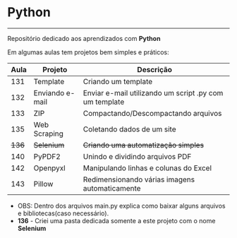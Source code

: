 # Python
***
 Repositório dedicado aos aprendizados com **Python**
 
 Em algumas aulas tem projetos bem simples e práticos:
 
  Aula | Projeto | Descrição
 ---| ---| ---|
 131 | Template | Criando um template 
 132 | Enviando e-mail | Enviar e-mail utilizando um script .py com um template
 133 | ZIP | Compactando/Descompactando arquivos
 135 | Web Scraping | Coletando dados de um site
 ~~136~~ | ~~Selenium~~ | ~~Criando uma automatização simples~~
 140 | PyPDF2 | Unindo e dividindo arquivos PDF
 142 | Openpyxl | Manipulando linhas e colunas do Excel
 143 | Pillow | Redimensionando várias imagens automaticamente
 

 * OBS: Dentro dos arquivos main.py explica como baixar alguns arquivos e bibliotecas(caso necessário).
 * __136__ - Criei uma pasta dedicada somente a este projeto com o nome **Selenium**
